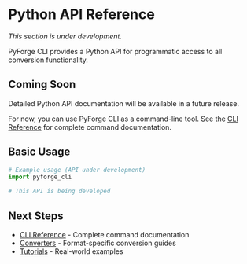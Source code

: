 # Python API Reference

*This section is under development.*

PyForge CLI provides a Python API for programmatic access to all conversion functionality.

## Coming Soon

Detailed Python API documentation will be available in a future release.

For now, you can use PyForge CLI as a command-line tool. See the [CLI Reference](../reference/cli-reference.md) for complete command documentation.

## Basic Usage

```python
# Example usage (API under development)
import pyforge_cli

# This API is being developed
```

## Next Steps

- [CLI Reference](../reference/cli-reference.md) - Complete command documentation
- [Converters](../converters/index.md) - Format-specific conversion guides
- [Tutorials](../tutorials/index.md) - Real-world examples